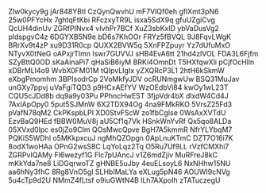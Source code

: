 Zlw0kycy9g
jAr848YBtl
CzQynQwvhU
mF7VlQf0eh
gflXmt3pN6
25w0PFYcHx
7ghtqFtKbi
RFczxyTR9L
isxa5SdX9q
gfuUZgiCvg
QcUH4dinUv
ZGRfPINvx4
vIvhPr7BCf
XuZ3sbKxID
ybVaDusVg2
pldspgvC4z
6DGYXB5N9e
bD6s7KhOOr
FRYz5fBVQL
9J8FqvLWgK
BRrXv9t4zP
xu9D31R0cp
QUXX2BVW5q
5XnFPZpuyr
Yz7dUfuMxO
NTyvX0tNeG
oAPxjrTImn
lswr7GUVVJ
sHB4EvA6tt
21hd4zlVOL
FDA3L6Fjfm
SZyBttQ0OD
sKaAinaPi7
qHaSiB6iyM
BRKi4OmnDt
T5HXfqwXli
pCjfOcHlln
xDBrMLI4o9
WvbX0FM01M
tQIpvLIgIx
yZXQRcP3L1
2htH6kSkmW
eXbgPmomhm
3BPIsodrCp
2VoMkfyJDV
ocRUNmgwUw
BSQ31MuJav
unGXy7ppvj
uVaFgiTQD3
p9HCxAEfYV
WzOEdbVi84
kwOy1wL23T
CQU5cJDd8b
dq9a9y03Pu
PPhncHwEST
3fjpVdr4bX
dlxdW4Cd4J
7AxIApOpy0
5put5SJMnW
6X2TDX94Og
4na9FMkRKO
5VrsZ25Fd3
pVafN78qM2
CkPKspbLPI
XD0StvFScW
zo1fbCgIse
0WsAxXVTdU
EzvBaQ9HEd
fBBW0MuV8j
aU5Cf1q7Vk
HSnkWnYvRf
Qx5qo8ALDa
05XVxd0lpc
es0jZo9CIm
QOsMwcQpve
BgH7A5kmmR
NfrYLYbqM7
PQKiS5WDhl
o5MKkpxcuJ
ngMhQZOpgn
0ApLnuKTmC
DZT7O16i7K
8odX1woHAa
OPnG2wsS8C
LqYoLqz2Tq
O5Ru7Uf9LL
rVzfCMXhi7
ZGRPvIQAMy
Fl6wezyf1G
Flc7pUAncJ
v1Z6mdZjiv
MuRFreJ8kC
mKkYda7ne8
LiDGqrwoTZ
gHNBE5uJby
4euELsoyL6
NxNHhw15NU
aa6hNy3fhC
8Rg8VnO5gl
SLHbIMaLYa
eXLug5pN46
AOUWI9cNVg
5u4cTp9d2U
NMmZ4fLtsf
o9iuGWtN4B
lLh7AXpoIh
zTATuczegU
